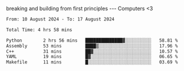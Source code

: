 breaking and building from first principles --- Computers <3

<!--START_SECTION:waka-->

```txt
From: 10 August 2024 - To: 17 August 2024

Total Time: 4 hrs 58 mins

Python        2 hrs 56 mins   ██████████████▓░░░░░░░░░░   58.81 %
Assembly      53 mins         ████▒░░░░░░░░░░░░░░░░░░░░   17.96 %
C++           31 mins         ██▓░░░░░░░░░░░░░░░░░░░░░░   10.57 %
YAML          19 mins         █▓░░░░░░░░░░░░░░░░░░░░░░░   06.65 %
Makefile      11 mins         █░░░░░░░░░░░░░░░░░░░░░░░░   03.69 %
```

<!--END_SECTION:waka-->
